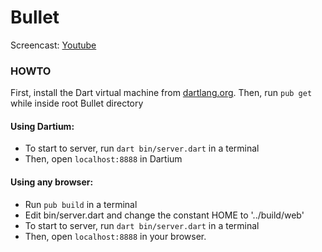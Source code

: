 Bullet
======

Screencast: [Youtube](http://youtu.be/Jsxq1QZ9TTM)

### HOWTO

First, install the Dart virtual machine from [dartlang.org](http://dartlang.org/ "Dart"). Then, run `pub get` while inside root Bullet directory

#### Using Dartium:
* To start to server, run `dart bin/server.dart` in a terminal
* Then, open `localhost:8888` in Dartium

#### Using any browser:
* Run `pub build` in a terminal
* Edit bin/server.dart and change the constant HOME to '../build/web'
* To start to server, run `dart bin/server.dart` in a terminal
* Then, open `localhost:8888` in your browser.